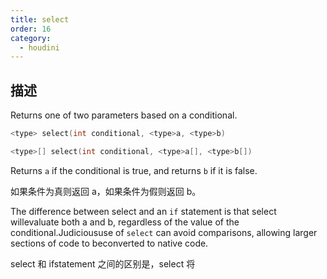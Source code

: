 ```yaml
---
title: select
order: 16
category:
  - houdini
---
```

    
## 描述

Returns one of two parameters based on a conditional.

```c
<type> select(int conditional, <type>a, <type>b)
```

```c
<type>[] select(int conditional, <type>a[], <type>b[])
```

Returns `a` if the conditional is true, and returns `b` if it is false.

如果条件为真则返回 a，如果条件为假则返回 b。

The difference between select and an `if` statement is that select
willevaluate both a and b, regardless of the value of the
conditional.Judicioususe of `select` can avoid comparisons, allowing larger
sections of code to beconverted to native code.

select 和 ifstatement 之间的区别是，select 将
